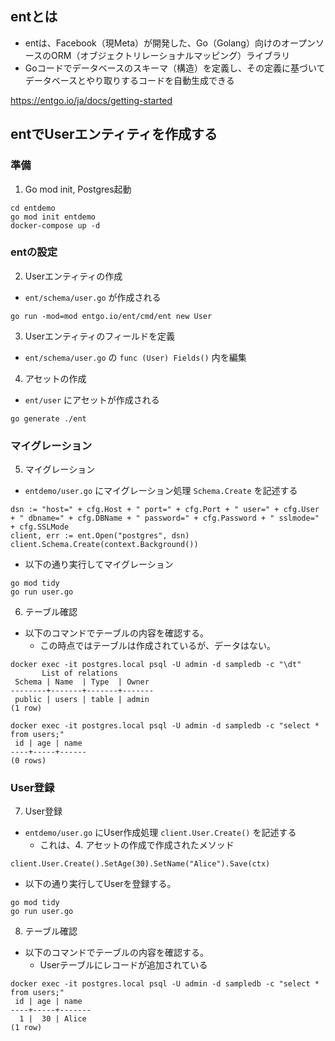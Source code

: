 ## entとは
* entは、Facebook（現Meta）が開発した、Go（Golang）向けのオープンソースのORM（オブジェクトリレーショナルマッピング）ライブラリ
* Goコードでデータベースのスキーマ（構造）を定義し、その定義に基づいてデータベースとやり取りするコードを自動生成できる

https://entgo.io/ja/docs/getting-started

## entでUserエンティティを作成する
### 準備
1. Go mod init, Postgres起動
```
cd entdemo
go mod init entdemo
docker-compose up -d
```

### entの設定
2. Userエンティティの作成
  * `ent/schema/user.go` が作成される
```
go run -mod=mod entgo.io/ent/cmd/ent new User
```

3. Userエンティティのフィールドを定義
  * `ent/schema/user.go` の `func (User) Fields()` 内を編集

4. アセットの作成
  * `ent/user` にアセットが作成される
```
go generate ./ent
```

### マイグレーション
5. マイグレーション
  * `entdemo/user.go` にマイグレーション処理 `Schema.Create` を記述する
```
dsn := "host=" + cfg.Host + " port=" + cfg.Port + " user=" + cfg.User + " dbname=" + cfg.DBName + " password=" + cfg.Password + " sslmode=" + cfg.SSLMode
client, err := ent.Open("postgres", dsn)
client.Schema.Create(context.Background())
```
  
  * 以下の通り実行してマイグレーション
```
go mod tidy
go run user.go
```

6. テーブル確認 
* 以下のコマンドでテーブルの内容を確認する。
  * この時点ではテーブルは作成されているが、データはない。
```
docker exec -it postgres.local psql -U admin -d sampledb -c "\dt"
       List of relations
 Schema | Name  | Type  | Owner
--------+-------+-------+-------
 public | users | table | admin
(1 row)

docker exec -it postgres.local psql -U admin -d sampledb -c "select * from users;"
 id | age | name 
----+-----+------
(0 rows)
```

### User登録
7. User登録
* `entdemo/user.go` にUser作成処理 `client.User.Create()` を記述する
  * これは、4. アセットの作成で作成されたメソッド
```
client.User.Create().SetAge(30).SetName("Alice").Save(ctx)
```

* 以下の通り実行してUserを登録する。

```
go mod tidy
go run user.go
```

8. テーブル確認 
* 以下のコマンドでテーブルの内容を確認する。
  * Userテーブルにレコードが追加されている
```
docker exec -it postgres.local psql -U admin -d sampledb -c "select * from users;"
 id | age | name
----+-----+-------
  1 |  30 | Alice
(1 row)
```
